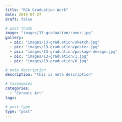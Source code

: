 ```yaml
---
title: "RCA Graduation Work"
date: 2015-07-27
draft: false

# post thumb
image: "images/13-graduation/cover.jpg"
gallery:
  - pic: "images/13-graduation/sketch.jpg"
  - pic: "images/13-graduation/poster.jpg"
  - pic: "images/13-graduation/package-design.jpg"
  - pic: "images/13-graduation/1.jpg"
  - pic: "images/13-graduation/6.jpg"

# meta description
description: "this is meta description"

# taxonomies
categories: 
  - "Ceramic Art"
tags:

# post type
type: "post"
---
```


